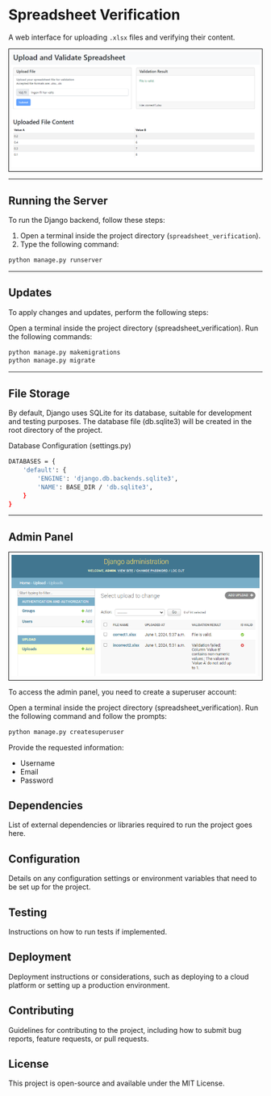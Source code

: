 # Spreadsheet Verification

A web interface for uploading `.xlsx` files and verifying their content.

<div style="border: 1px solid black; padding: 5px; display: inline-block;">
    <img src="./image1.png" alt="Image Description" style="max-width: 100%; height: auto;">
</div>

***

## Running the Server

To run the Django backend, follow these steps:

1. Open a terminal inside the project directory (`spreadsheet_verification`).
2. Type the following command:

```bash
python manage.py runserver
```
***
## Updates
To apply changes and updates, perform the following steps:

Open a terminal inside the project directory (spreadsheet_verification).
Run the following commands:

```bash
python manage.py makemigrations
python manage.py migrate
```
***
## File Storage
By default, Django uses SQLite for its database, suitable for development and testing purposes. The database file (db.sqlite3) will be created in the root directory of the project.

Database Configuration (settings.py)
```bash
DATABASES = {
    'default': {
        'ENGINE': 'django.db.backends.sqlite3',
        'NAME': BASE_DIR / 'db.sqlite3',
    }
}
```
***

## Admin Panel

<div style="border: 1px solid black; padding: 5px; display: inline-block;">
    <img src="./image2.png" alt="Image Description" style="max-width: 100%; height: auto;">
</div>


To access the admin panel, you need to create a superuser account:

Open a terminal inside the project directory (spreadsheet_verification).
Run the following command and follow the prompts:
```bash
python manage.py createsuperuser
```

Provide the requested information:

- Username
- Email
- Password

## Dependencies
List of external dependencies or libraries required to run the project goes here.

## Configuration
Details on any configuration settings or environment variables that need to be set up for the project.

## Testing
Instructions on how to run tests if implemented.

## Deployment
Deployment instructions or considerations, such as deploying to a cloud platform or setting up a production environment.

## Contributing
Guidelines for contributing to the project, including how to submit bug reports, feature requests, or pull requests.

## License
This project is open-source and available under the MIT License.
